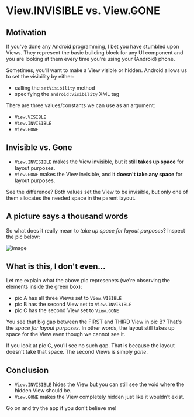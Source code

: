 View.INVISIBLE vs. View.GONE
===

Motivation
---

If you've done any Android programming, I bet you have stumbled upon Views. They represent the basic building block for any UI component and you are looking at them every time you’re using your (Android) phone. 

Sometimes, you’ll want to make a View visible or hidden. Android allows us to set the visibility by either:

 - calling the `setVisibility` method  
 - specifying the `android:visibility` XML tag  

There are three values/constants we can use as an argument: 

 - `View.VISIBLE`
 - `View.INVISIBLE`
 - `View.GONE`

Invisible vs. Gone
---

- `View.INVISIBLE` makes the View invisible, but it still **takes up space** for layout purposes.
- `View.GONE` makes the View invisible, and it **doesn't take any space** for layout purposes.

See the difference? Both values set the View to be invisible, but only one of them allocates the needed space in the parent layout.

A picture says a thousand words
---

So what does it really mean to *take up space for layout purposes*? Inspect the pic below:

![image](http://i.imgur.com/U00LgvVl.png)

What is this, I don't even...
---

Let me explain what the above pic represenets (we're observing the elements inside the green box):

- pic A has all three Views set to `View.VISIBLE`
- pic B has the second View set to `View.INVISIBLE`
- pic C has the second View set to `View.GONE`


You see that big gap between the FIRST and THIRD View in pic B? That's the *space for layout purposes*. In other words, the layout still takes up space for the View even though we cannot see it.

If you look at pic C, you'll see no such gap. That is because the layout doesn't take that space. The second Views is simply *gone*.

Conclusion
---

- `View.INVISIBLE` hides the View but you can still see the void where the hidden View should be.
- `View.GONE` makes the View completely hidden just like it wouldn't exist.

Go on and try the app if you don't believe me!
